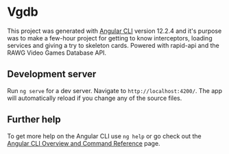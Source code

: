 # Vgdb

This project was generated with [Angular CLI](https://github.com/angular/angular-cli) version 12.2.4 and it's purpose was to make a few-hour project for getting to know interceptors, loading services and giving a try to skeleton cards. Powered with rapid-api and the RAWG Video Games Database API.

## Development server

Run `ng serve` for a dev server. Navigate to `http://localhost:4200/`. The app will automatically reload if you change any of the source files.

## Further help

To get more help on the Angular CLI use `ng help` or go check out the [Angular CLI Overview and Command Reference](https://angular.io/cli) page.
